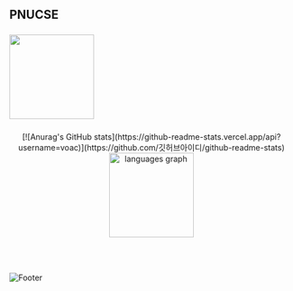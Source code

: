 <h2 align="left">PNUCSE</h2>

###

<img align="center" height="150" src="https://i1.sndcdn.com/artworks-gDvQKQAx56mE5m16-Imn0jw-t500x500.jpg"  />

###
<div align="center">
  [![Anurag's GitHub stats](https://github-readme-stats.vercel.app/api?username=voac)](https://github.com/깃허브아이디/github-readme-stats)
  <img src="https://github-readme-stats.vercel.app/api/top-langs?username=voac&locale=en&hide_title=false&layout=compact&card_width=320&langs_count=5&theme=dracula&hide_border=false" height="150" alt="languages graph"  />
</div>

###

<br clear="both">

###

![Footer](https://capsule-render.vercel.app/api?type=waving&color=auto&height=200&section=footer)

